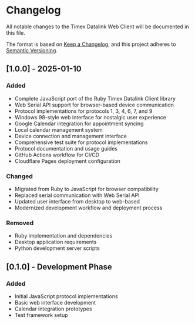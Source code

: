 # Changelog

All notable changes to the Timex Datalink Web Client will be documented in this file.

The format is based on [Keep a Changelog](https://keepachangelog.com/en/1.0.0/),
and this project adheres to [Semantic Versioning](https://semver.org/spec/v2.0.0.html).

## [1.0.0] - 2025-01-10

### Added
- Complete JavaScript port of the Ruby Timex Datalink Client library
- Web Serial API support for browser-based device communication
- Protocol implementations for protocols 1, 3, 4, 6, 7, and 9
- Windows 98-style web interface for nostalgic user experience
- Google Calendar integration for appointment syncing
- Local calendar management system
- Device connection and management interface
- Comprehensive test suite for protocol implementations
- Protocol documentation and usage guides
- GitHub Actions workflow for CI/CD
- Cloudflare Pages deployment configuration

### Changed
- Migrated from Ruby to JavaScript for browser compatibility
- Replaced serial communication with Web Serial API
- Updated user interface from desktop to web-based
- Modernized development workflow and deployment process

### Removed
- Ruby implementation and dependencies
- Desktop application requirements
- Python development server scripts

## [0.1.0] - Development Phase

### Added
- Initial JavaScript protocol implementations
- Basic web interface development
- Calendar integration prototypes
- Test framework setup